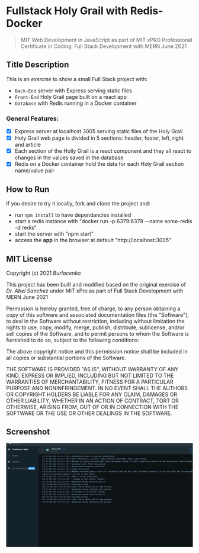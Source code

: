 # Fullstack Holy Grail with Redis-Docker
>MIT Web Development in JavaScript as part of MIT xPRO Professional Certificate in Coding: Full Stack Development with MERN June 2021

## Title Description
This is an <em>exercise</em> to show a small Full Stack project with:
- `Back-End` server with Express serving static files
- `Front-End` Holy Grail page built on a react app
- `Database` with Redis running in a Docker container

### General Features:
- [x] Express server at localhost 3005 serving static files of the Holy Grail
- [x] Holy Grail web page is divided in 5 sections: header, footer, left, right and article
- [x] Each section of the Holly Grail is a react component and they all react to changes in the values saved in the database
- [x] Redis on a Docker container hold the data for each Holy Grail section name/value pair

## How to Run
If you desire to try it locally, fork and clone the project and:
- run `npm install` to have dependancies installed
- start a redis instance with "docker run -p 6379:6379 --name some-redis -d redis"
- start the server with "npm start"
- access the <strong>app</strong> in the browser at default "http://localhost:3005"
  
## MIT License
Copyright (c) 2021 <em>Burlacenko</em>

This project has been built and modified based on the original exercise of <em>Dr. Abel Sanchez</em>
under MIT xPro as part of Full Stack Development with MERN June 2021

Permission is hereby granted, free of charge, to any person obtaining a copy
of this software and associated documentation files (the "Software"), to deal
in the Software without restriction, including without limitation the rights
to use, copy, modify, merge, publish, distribute, sublicense, and/or sell
copies of the Software, and to permit persons to whom the Software is
furnished to do so, subject to the following conditions:

The above copyright notice and this permission notice shall be included in all
copies or substantial portions of the Software.

THE SOFTWARE IS PROVIDED "AS IS", WITHOUT WARRANTY OF ANY KIND, EXPRESS OR
IMPLIED, INCLUDING BUT NOT LIMITED TO THE WARRANTIES OF MERCHANTABILITY,
FITNESS FOR A PARTICULAR PURPOSE AND NONINFRINGEMENT. IN NO EVENT SHALL THE
AUTHORS OR COPYRIGHT HOLDERS BE LIABLE FOR ANY CLAIM, DAMAGES OR OTHER
LIABILITY, WHETHER IN AN ACTION OF CONTRACT, TORT OR OTHERWISE, ARISING FROM,
OUT OF OR IN CONNECTION WITH THE SOFTWARE OR THE USE OR OTHER DEALINGS IN THE
SOFTWARE.
	
## Screenshot
![Animation of Holy Grail with Redis database](AnimatedGif_for_Full_Stack_HolyGrail_Docker_And_Client_running.gif)
